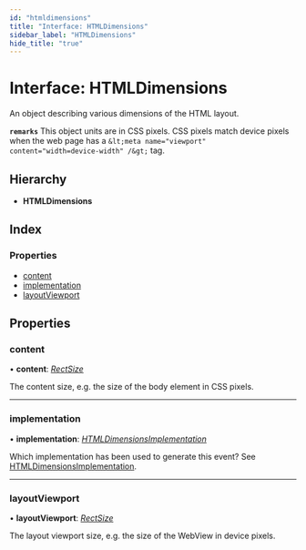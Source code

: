 ```yaml
---
id: "htmldimensions"
title: "Interface: HTMLDimensions"
sidebar_label: "HTMLDimensions"
hide_title: "true"
---
```


# Interface: HTMLDimensions

An object describing various dimensions of the HTML layout.

**`remarks`** 
This object units are in CSS pixels. CSS pixels match device pixels when the
web page has a `&lt;meta name="viewport" content="width=device-width" /&gt;` tag.

## Hierarchy

* **HTMLDimensions**

## Index

### Properties

* [content](htmldimensions.md#content)
* [implementation](htmldimensions.md#implementation)
* [layoutViewport](htmldimensions.md#layoutviewport)

## Properties

###  content

• **content**: *[RectSize](rectsize.md)*

The content size, e.g. the size of the body element in CSS pixels.

___

###  implementation

• **implementation**: *[HTMLDimensionsImplementation](../index.md#htmldimensionsimplementation)*

Which implementation has been used to generate this event?
See [HTMLDimensionsImplementation](../index.md#htmldimensionsimplementation).

___

###  layoutViewport

• **layoutViewport**: *[RectSize](rectsize.md)*

The layout viewport size, e.g. the size of the WebView in device pixels.
